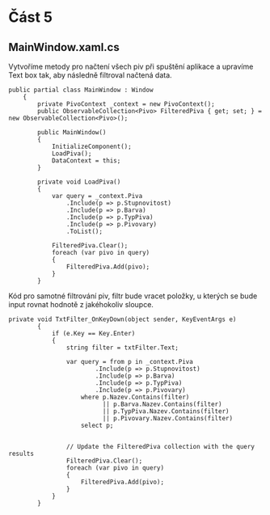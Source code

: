 # Část 5
## MainWindow.xaml.cs
Vytvoříme metody pro načtení všech piv při spuštění aplikace a upravíme Text box tak, aby následně filtroval načtená data.

    public partial class MainWindow : Window
        {
            private PivoContext _context = new PivoContext();
            public ObservableCollection<Pivo> FilteredPiva { get; set; } = new ObservableCollection<Pivo>();

            public MainWindow()
            {
                InitializeComponent();
                LoadPiva();
                DataContext = this;
            }

            private void LoadPiva()
            {
                var query = _context.Piva
                    .Include(p => p.Stupnovitost)
                    .Include(p => p.Barva)
                    .Include(p => p.TypPiva)
                    .Include(p => p.Pivovary)
                    .ToList();

                FilteredPiva.Clear();
                foreach (var pivo in query)
                {
                    FilteredPiva.Add(pivo);
                }
            }
            
Kód pro samotné filtrování piv, filtr bude vracet položky, u kterých se bude input rovnat hodnotě z jakéhokoliv sloupce.

    private void TxtFilter_OnKeyDown(object sender, KeyEventArgs e)
            {
                if (e.Key == Key.Enter)
                {
                    string filter = txtFilter.Text;

                    var query = from p in _context.Piva
                            .Include(p => p.Stupnovitost)
                            .Include(p => p.Barva)
                            .Include(p => p.TypPiva)
                            .Include(p => p.Pivovary)
                        where p.Nazev.Contains(filter)
                              || p.Barva.Nazev.Contains(filter)
                              || p.TypPiva.Nazev.Contains(filter)
                              || p.Pivovary.Nazev.Contains(filter)
                        select p;


                    // Update the FilteredPiva collection with the query results
                    FilteredPiva.Clear();
                    foreach (var pivo in query)
                    {
                        FilteredPiva.Add(pivo);
                    }
                }
            }
